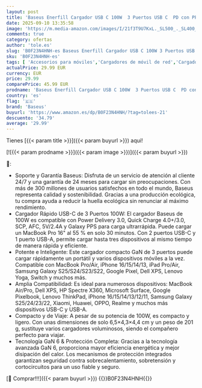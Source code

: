 ```yaml
---
layout: post
title: 'Baseus Enerfill Cargador USB C 100W  3 Puertos USB C  PD con PPS  GAN Cargador Rápido Compatible con MacBook Pro/Air  iPad Pro  iPhone 16/15/14/13/12 Pro MAX  Galaxy S25/24  Pixel 9 8  Steam Deck'
date: 2025-09-10 13:35:58
image: 'https://m.media-amazon.com/images/I/21f3T9U7KxL._SL500_._SL400_.jpg'
comments: true
category: ofertas
author: 'tole.es'
slug: 'B0F23N4HNH-es Baseus Enerfill Cargador USB C 100W 3 Puertos USB C PD con...'
sku: 'B0F23N4HNH-es'
tags: [ 'Accesorios para móviles','Cargadores de móvil de red','Cargadores para móviles','Comunicación móvil y accesorios','Electrónica','baseus','ipad','iphone','🇪🇸', ]
actualPrice: 29.99 EUR
currency: EUR
price: 29.99
comparePrice: 45.99 EUR
prodname: 'Baseus Enerfill Cargador USB C 100W  3 Puertos USB C  PD con PPS  GAN Cargador Rápido Compatible con MacBook Pro/Air  iPad Pro  iPhone 16/15/14/13/12 Pro MAX  Galaxy S25/24  Pixel 9 8  Steam Deck'
country: 'es'
flag: '🇪🇸'
brand: 'Baseus'
buyurl: 'https://www.amazon.es/dp/B0F23N4HNH/?tag=tolees-21'
descuento: '34.79'
average: '29.99'
---
```


Tienes [{{< param title >}}]({{< param buyurl >}}) aqui!

[![{{< param prodname >}}]({{< param image >}})]({{< param buyurl >}})

🔎:

- Soporte y Garantía Baseus: Disfruta de un servicio de atención al cliente 24/7 y una garantía de 24 meses para cargar sin preocupaciones. Con más de 300 millones de usuarios satisfechos en todo el mundo, Baseus representa calidad y sostenibilidad. Gracias a una producción ecológica, tu compra ayuda a reducir la huella ecológica sin renunciar al máximo rendimiento.
- Cargador Rápido USB-C de 3 Puertos 100W: El cargador Baseus de 100W es compatible con Power Delivery 3.0, Quick Charge 4.0+/3.0, SCP, AFC, 5V/2.4A y Galaxy PPS para carga ultrarrápida. Puede cargar un MacBook Pro 16" al 55 % en solo 30 minutos. Con 2 puertos USB-C y 1 puerto USB-A, permite cargar hasta tres dispositivos al mismo tiempo de manera rápida y eficiente.
- Potente e Inteligente: Este cargador compacto GaN de 3 puertos puede cargar rápidamente un portátil y varios dispositivos móviles a la vez. Compatible con MacBook Pro/Air, iPhone 16/15/14/13, iPad Pro/Air, Samsung Galaxy S25/S24/S23/S22, Google Pixel, Dell XPS, Lenovo Yoga, Switch y muchos más.
- Amplia Compatibilidad: Es ideal para numerosos dispositivos: MacBook Air/Pro, Dell XPS, HP Spectre X360, Microsoft Surface, Google Pixelbook, Lenovo ThinkPad, iPhone 16/15/14/13/12/11, Samsung Galaxy S25/24/23/22, Xiaomi, Huawei, OPPO, Realme y muchos más dispositivos USB-C y USB-A.
- Compacto y de Viaje: A pesar de su potencia de 100W, es compacto y ligero. Con unas dimensiones de solo 6,5×4,3×4,4 cm y un peso de 201 g, sustituye varios cargadores voluminosos, siendo el compañero perfecto para viajar.
- Tecnología GaN 6 & Protección Completa: Gracias a la tecnología avanzada GaN 6, proporciona mayor eficiencia energética y mejor disipación del calor. Los mecanismos de protección integrados garantizan seguridad contra sobrecalentamiento, sobretensión y cortocircuitos para un uso fiable y seguro.

[🛒 Comprar!!!]({{< param buyurl >}})
{{<world>}}B0F23N4HNH{{</world>}}
